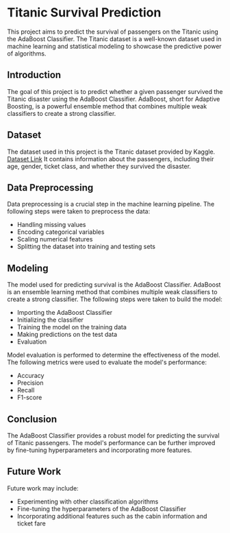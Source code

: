 # Titanic Survival Prediction
This project aims to predict the survival of passengers on the Titanic using the AdaBoost Classifier. The Titanic dataset is a well-known dataset used in machine learning and statistical modeling to showcase the predictive power of algorithms.

## Introduction
The goal of this project is to predict whether a given passenger survived the Titanic disaster using the AdaBoost Classifier. AdaBoost, short for Adaptive Boosting, is a powerful ensemble method that combines multiple weak classifiers to create a strong classifier.

## Dataset
The dataset used in this project is the Titanic dataset provided by Kaggle. [Dataset Link](https://www.kaggle.com/datasets/ashishkumarjayswal/titanic-datasets)
It contains information about the passengers, including their age, gender, ticket class, and whether they survived the disaster.

## Data Preprocessing
Data preprocessing is a crucial step in the machine learning pipeline. The following steps were taken to preprocess the data:

- Handling missing values
- Encoding categorical variables
- Scaling numerical features
- Splitting the dataset into training and testing sets

 ## Modeling
The model used for predicting survival is the AdaBoost Classifier. AdaBoost is an ensemble learning method that combines multiple weak classifiers to create a strong classifier. The following steps were taken to build the model:

- Importing the AdaBoost Classifier
- Initializing the classifier
- Training the model on the training data
- Making predictions on the test data
- Evaluation
  
Model evaluation is performed to determine the effectiveness of the model. The following metrics were used to evaluate the model's performance:

- Accuracy
- Precision
- Recall
- F1-score

## Conclusion
The AdaBoost Classifier provides a robust model for predicting the survival of Titanic passengers. The model's performance can be further improved by fine-tuning hyperparameters and incorporating more features.

## Future Work
Future work may include:

- Experimenting with other classification algorithms
- Fine-tuning the hyperparameters of the AdaBoost Classifier
- Incorporating additional features such as the cabin information and ticket fare
